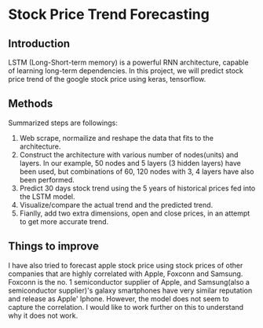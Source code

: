 # Stock Price Trend Forecasting

## Introduction

LSTM (Long-Short-term memory) is a powerful RNN architecture, capable of learning long-term dependencies. 
In this project, we will predict stock price trend of the google stock price using keras, tensorflow.


## Methods

Summarized steps are followings:

1. Web scrape, normailize and reshape the data that fits to the architecture.
2. Construct the architecture with various number of nodes(units) and layers. 
In our example, 50 nodes and 5 layers (3 hidden layers) have been used, but combinations of 60, 120 nodes with 3, 4 layers have also been performed.
3. Predict 30 days stock trend using the 5 years of historical prices fed into the LSTM model.
4. Visualize/compare the actual trend and the predicted trend.
5. Fianlly, add two extra dimensions, open and close prices, in an attempt to get more accurate trend.

## Things to improve
I have also tried to forecast apple stock price using stock prices of other companies that are highly correlated with Apple, Foxconn and Samsung.
Foxconn is the no. 1 semiconductor supplier of Apple, and Samsung(also a semiconductor supplier)'s galaxy smartphones have very similar reputation and release as Apple' Iphone.
However, the model does not seem to capture the correlation. I would like to work further on this to understand why it does not work.
